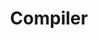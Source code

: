---
title: Compiler
menu:
  sidebar:
    name: Compiler
    identifier: Compiler
    weight: 300
---